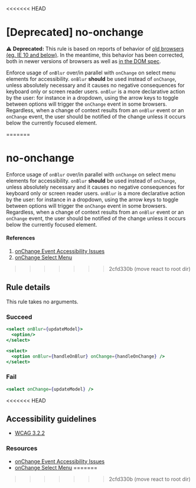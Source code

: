 <<<<<<< HEAD
# [Deprecated] no-onchange

⚠️ **Deprecated:** This rule is based on reports of behavior of [old browsers (eg. IE 10 and below)](https://www.quirksmode.org/dom/events/change.html#t05). In the meantime, this behavior has been corrected, both in newer versions of browsers as well as [in the DOM spec](https://bugzilla.mozilla.org/show_bug.cgi?id=969068#c2).

Enforce usage of `onBlur` over/in parallel with `onChange` on select menu elements for accessibility. `onBlur` **should** be used instead of `onChange`, unless absolutely necessary and it causes no negative consequences for keyboard only or screen reader users. `onBlur` is a more declarative action by the user: for instance in a dropdown, using the arrow keys to toggle between options will trigger the `onChange` event in some browsers. Regardless, when a change of context results from an `onBlur` event or an `onChange` event, the user should be notified of the change unless it occurs below the currently focused element.

=======
# no-onchange

Enforce usage of `onBlur` over/in parallel with `onChange` on select menu elements for accessibility. `onBlur` **should** be used instead of `onChange`, unless absolutely necessary and it causes no negative consequences for keyboard only or screen reader users. `onBlur` is a more declarative action by the user: for instance in a dropdown, using the arrow keys to toggle between options will trigger the `onChange` event in some browsers. Regardless, when a change of context results from an `onBlur` event or an `onChange` event, the user should be notified of the change unless it occurs below the currently focused element.

#### References
1. [onChange Event Accessibility Issues](http://cita.disability.uiuc.edu/html-best-practices/auto/onchange.php)
2. [onChange Select Menu](http://www.themaninblue.com/writing/perspective/2004/10/19/)

>>>>>>> 2cfd330b (move react to root dir)
## Rule details

This rule takes no arguments.

### Succeed
```jsx
<select onBlur={updateModel}>
  <option/>
</select>

<select>
  <option onBlur={handleOnBlur} onChange={handleOnChange} />
</select>
```

### Fail
```jsx
<select onChange={updateModel} />
```
<<<<<<< HEAD

## Accessibility guidelines
- [WCAG 3.2.2](https://www.w3.org/WAI/WCAG21/Understanding/on-input)

### Resources
- [onChange Event Accessibility Issues](https://web.archive.org/web/20191207202425/http://cita.disability.uiuc.edu/html-best-practices/auto/onchange.php)
- [onChange Select Menu](https://www.themaninblue.com/writing/perspective/2004/10/19/)
=======
>>>>>>> 2cfd330b (move react to root dir)
